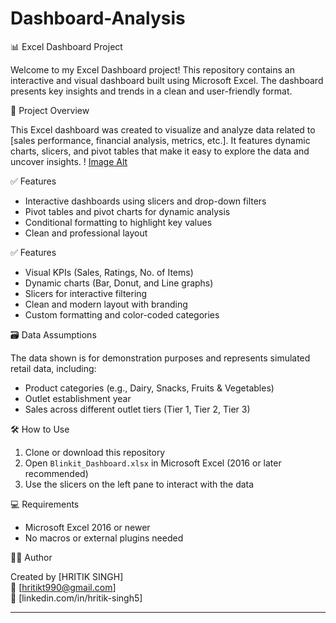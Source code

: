 # Dashboard-Analysis
📊 Excel Dashboard Project

Welcome to my Excel Dashboard project! This repository contains an interactive and visual dashboard built using Microsoft Excel. The dashboard presents key insights and trends in a clean and user-friendly format.

📁 Project Overview

This Excel dashboard was created to visualize and analyze data related to [sales performance, financial analysis, metrics, etc.]. It features dynamic charts, slicers, and pivot tables that make it easy to explore the data and uncover insights.
! [Image Alt](https://github.com/Hritik09-ai/Dashboard-Analysis/blob/acf349abda5321c17b43202406129241aacb10cd/Screenshot%20(6).png)

 ✅ Features

- Interactive dashboards using slicers and drop-down filters
- Pivot tables and pivot charts for dynamic analysis
- Conditional formatting to highlight key values
- Clean and professional layout


✅ Features

- Visual KPIs (Sales, Ratings, No. of Items)
- Dynamic charts (Bar, Donut, and Line graphs)
- Slicers for interactive filtering
- Clean and modern layout with branding
- Custom formatting and color-coded categories

🗃️ Data Assumptions

The data shown is for demonstration purposes and represents simulated retail data, including:

- Product categories (e.g., Dairy, Snacks, Fruits & Vegetables)
- Outlet establishment year
- Sales across different outlet tiers (Tier 1, Tier 2, Tier 3)

🛠 How to Use

1. Clone or download this repository
2. Open `Blinkit_Dashboard.xlsx` in Microsoft Excel (2016 or later recommended)
3. Use the slicers on the left pane to interact with the data

💻 Requirements

- Microsoft Excel 2016 or newer
- No macros or external plugins needed

🙋‍♂️ Author

Created by [HRITIK SINGH]  
📧 [hritikt990@gmail.com]  
🔗 [linkedin.com/in/hritik-singh5]

---
